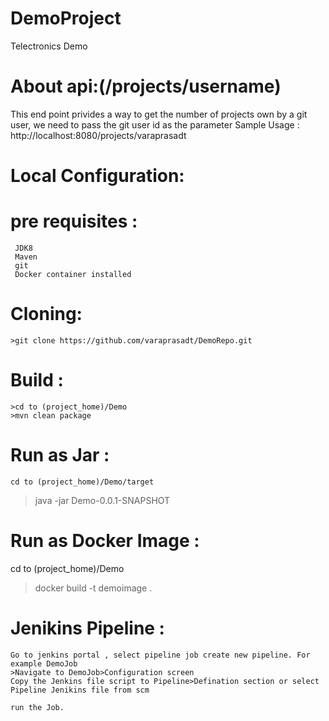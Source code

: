 # DemoProject
Telectronics Demo

# About api:(/projects/username)
This end point privides a way to get the number of projects own by a git user, we need to pass the git user id as the parameter
 Sample Usage : http://localhost:8080/projects/varaprasadt
 
# Local Configuration:
  # pre requisites :
     JDK8
     Maven
     git
     Docker container installed
     
# Cloning:
    >git clone https://github.com/varaprasadt/DemoRepo.git
# Build :
    >cd to (project_home)/Demo
    >mvn clean package
# Run as Jar :
    cd to (project_home)/Demo/target
   >java -jar Demo-0.0.1-SNAPSHOT

# Run as Docker Image :
   cd to (project_home)/Demo
   >docker build -t demoimage .
   
# Jenikins Pipeline :
    Go to jenkins portal , select pipeline job create new pipeline. For example DemoJob
    >Navigate to DemoJob>Configuration screen
    Copy the Jenkins file script to Pipeline>Defination section or select Pipeline Jenikins file from scm
    
    run the Job.
    
